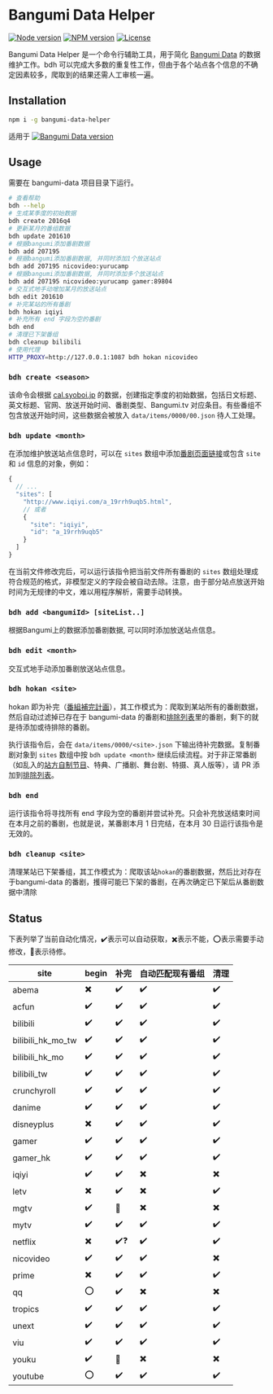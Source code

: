# Bangumi Data Helper

[![Node version](https://badgen.net/npm/node/bangumi-data-helper?icon=https://simpleicons.now.sh/node-dot-js/fff)](https://nodejs.org)
[![NPM version](https://badgen.net/npm/v/bangumi-data-helper?icon=npm)](https://www.npmjs.com/package/bangumi-data-helper)
[![License](https://badgen.net/npm/license/bangumi-data-helper?icon=https://api.iconify.design/octicon:law.svg?color=white)](https://github.com/bangumi-data/helper/blob/master/LICENSE)

Bangumi Data Helper 是一个命令行辅助工具，用于简化 [Bangumi Data](https://github.com/bangumi-data/bangumi-data) 的数据维护工作。bdh 可以完成大多数的重复性工作，但由于各个站点各个信息的不确定因素较多，爬取到的结果还需人工审核一遍。

## Installation

```bash
npm i -g bangumi-data-helper
```

适用于 [![Bangumi Data version](https://badgen.net/badge/bangumi-data/0.3.x)](https://github.com/bangumi-data/bangumi-data)

## Usage

需要在 bangumi-data 项目目录下运行。

```bash
# 查看帮助
bdh --help
# 生成某季度的初始数据
bdh create 2016q4
# 更新某月的番组数据
bdh update 201610
# 根据bangumi添加番剧数据
bdh add 207195
# 根据bangumi添加番剧数据, 并同时添加1个放送站点
bdh add 207195 nicovideo:yurucamp
# 根据bangumi添加番剧数据, 并同时添加多个放送站点
bdh add 207195 nicovideo:yurucamp gamer:89804
# 交互式地手动增加某月的放送站点
bdh edit 201610
# 补完某站的所有番剧
bdh hokan iqiyi
# 补充所有 end 字段为空的番剧
bdh end
# 清理已下架番组
bdh cleanup bilibili
# 使用代理
HTTP_PROXY=http://127.0.0.1:1087 bdh hokan nicovideo
```

### `bdh create <season>`

该命令会根据 [cal.syoboi.jp](http://cal.syoboi.jp/quarter/) 的数据，创建指定季度的初始数据，包括日文标题、英文标题、官网、放送开始时间、番剧类型、Bangumi.tv 对应条目。有些番组不包含放送开始时间，这些数据会被放入 `data/items/0000/00.json` 待人工处理。

### `bdh update <month>`

在添加维护放送站点信息时，可以在 `sites` 数组中添加[番剧页面链接](https://github.com/bangumi-data/bangumi-data/blob/master/CONTRIBUTING.md#%E7%AB%99%E7%82%B9-url-%E6%8B%BC%E6%8E%A5)或包含 `site` 和 `id` 信息的对象，例如：

```js
{
  // ...
  "sites": [
    "http://www.iqiyi.com/a_19rrh9uqb5.html",
    // 或者
    {
      "site": "iqiyi",
      "id": "a_19rrh9uqb5"
    }
  ]
}
```

在当前文件修改完后，可以运行该指令把当前文件所有番剧的 `sites` 数组处理成符合规范的格式，非模型定义的字段会被自动去除。注意，由于部分站点放送开始时间为无规律的中文，难以用程序解析，需要手动转换。

### `bdh add <bangumiId> [siteList..]`

根据Bangumi上的数据添加番剧数据, 可以同时添加放送站点信息。

### `bdh edit <month>`

交互式地手动添加番剧放送站点信息。

### `bdh hokan <site>`

hokan 即为补完（[番組補完計画](https://github.com/bangumi-data/bangumi-data/issues/11)），其工作模式为：爬取到某站所有的番剧数据，然后自动过滤掉已存在于 bangumi-data 的番剧和[排除列表](https://github.com/bangumi-data/helper/tree/master/exclusions)里的番剧，剩下的就是待添加或待排除的番剧。

执行该指令后，会在 `data/items/0000/<site>.json` 下输出待补完数据。复制番剧对象到 `sites` 数组中按 `bdh update <month>` 继续后续流程。对于非正常番剧（如乱入的[站方自制节目](https://www.iqiyi.com/a_19rrh5w971.html)、特典、广播剧、舞台剧、特摄、真人版等），请 PR 添加到[排除列表](https://github.com/bangumi-data/helper/tree/master/exclusions)。

### `bdh end`

运行该指令将寻找所有 end 字段为空的番剧并尝试补充。只会补充放送结束时间在本月之前的番剧，也就是说，某番剧本月 1 日完结，在本月 30 日运行该指令是无效的。

### `bdh cleanup <site>`

清理某站已下架番组，其工作模式为：爬取该站`hokan`的番剧数据，然后比对存在于bangumi-data 的番剧，擭得可能已下架的番剧，在再次确定已下架后从番剧数据中清除

## Status

下表列举了当前自动化情况，✔️表示可以自动获取，✖️表示不能，⭕表示需要手动修改，🚧表示待修。

| site      | begin | 补完 | 自动匹配现有番组 | 清理 |
| --------- | ----- | --- | --------------- | ---- |
| abema     | ✖️    | ✔️  | ✔️             | ✔️  |
| acfun     | ✔️    | ✔️  | ✔️             | ✔️  |
| bilibili  | ✔️    | ✔️  | ✔️             | ✔️  |
| bilibili_hk_mo_tw |✔️|✔️| ✔️             | ✔️  |
| bilibili_hk_mo| ✔️| ✔️  | ✔️             | ✔️  |
| bilibili_tw | ✔️  | ✔️  | ✔️             | ✔️  |
| crunchyroll | ✔️    | ✔️  | ✔️           | ✔️  |
| danime    | ✔️    | ✔️  | ✔️             | ✔️  |
| disneyplus| ✖️    | ✔️  | ✔️             | ✔️  |
| gamer     | ✔️    | ✔️  | ✔️             | ✔️  |
| gamer_hk  | ✔️    | ✔️  | ✔️             | ✔️  |
| iqiyi     | ✔️    | ✔️  | ✖️             | ✖️  |
| letv      | ✖️    | ✔️  | ✖️             | ✔️  |
| mgtv      | ✔️    | 🚧  | ✖️             | ✖️  |
| mytv      | ✔️    | ✔️  | ✔️             | ✔️  |
| netflix   | ✖️    | ✔️❓| ✔️             | ✔️  |
| nicovideo | ✔️    | ✔️  | ✔️             | ✖️  |
| prime     | ✖️    | ✔️  | ✔️             | ✔️  |
| qq        | ⭕    | ✔️  | ✖️             | ✖️  |
| tropics   | ✔️    | ✔️  | ✔️             | ✔️  |
| unext     | ✔️    | ✔️  | ✔️             | ✔️  |
| viu       | ✔️    | ✔️  | ✔️             | ✔️  |
| youku     | ✔️    | 🚧  | ✖️             | ✖️  |
| youtube   | ⭕    | ✔️  | ✔️             | ✔️  |
